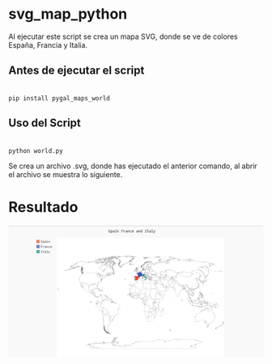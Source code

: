 # svg_map_python

 Al ejecutar este script se crea un mapa SVG, donde se ve de colores España, Francia y Italia.
 
 
## Antes de ejecutar el script

~~~~

pip install pygal_maps_world
~~~~

## Uso del Script

~~~~

python world.py

~~~~

Se crea un archivo .svg, donde has ejecutado el anterior comando, al abrir el archivo se muestra lo siguiente.

# Resultado

<img src="map.PNG">
